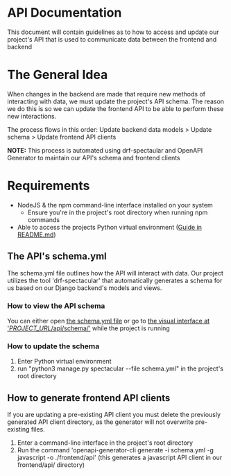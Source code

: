 # API Documentation

This document will contain guidelines as to how to access and update our project's API that is used to communicate data between the frontend and backend

# The General Idea

When changes in the backend are made that require new methods of interacting with data, we must update the project's API schema. The reason we do this is so we can update the frontend API to be able to perform these new interactions.

The process flows in this order:
Update backend data models > Update schema > Update frontend API clients

**NOTE:** This process is automated using drf-spectaular and OpenAPI Generator to maintain our API's schema and frontend clients

# Requirements

- NodeJS & the npm command-line interface installed on your system
  - Ensure you're in the project's root directory when running npm commands
- Able to access the projects Python virtual environment ([Guide in README.md](README.md))

## The API's schema.yml

The schema.yml file outlines how the API will interact with data. Our project utilizes the tool 'drf-spectacular' that automatically generates a schema for us based on our Django backend's models and views.

### How to view the API schema

You can either open [the schema.yml file](schema.yml) or go to [the visual interface at '_PROJECT_URL_/api/schema/'](http://localhost:8000/api/schema/) while the project is running

### How to update the schema

1. Enter Python virtual environment
2. run "python3 manage.py spectacular --file schema.yml" in the project's root directory

## How to generate frontend API clients

If you are updating a pre-existing API client you must delete the previously generated API client directory, as the generator will not overwrite pre-existing files.

1. Enter a command-line interface in the project's root directory
2. Run the command 'openapi-generator-cli generate -i schema.yml -g javascript -o ./frontend/api' (this generates a javascript API client in our frontend/api/ directory)
